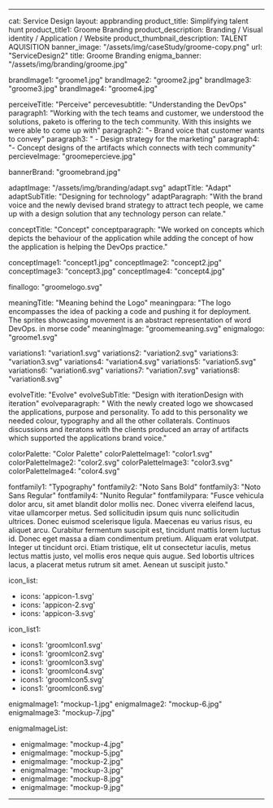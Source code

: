 ---

cat: Service Design
layout: appbranding
product_title: Simplifying talent hunt
product_title1: Groome Branding
product_description: Branding / Visual identity / Application / Website
product_thumbnail_description: TALENT AQUISITION
banner_image: "/assets/img/caseStudy/groome-copy.png"
url: "ServiceDesign2"
title: Groome Branding
enigma_banner: "/assets/img/branding/groome.jpg"


brandImage1: "groome1.jpg"
brandImage2: "groome2.jpg"
brandImage3: "groome3.jpg"
brandImage4: "groome4.jpg"

perceiveTitle: "Perceive"
percevesubtitle: "Understanding the DevOps"
paragraph1: "Working with the tech teams and customer, we understood the solutions, paketo is offering to the tech community. With this insights we were able to come up with"
paragraph2: "- Brand voice that customer wants to convey"
paragraph3: " - Design strategy for the marketing"
paragraph4: "- Concept designs of the artifacts which connects with tech community"
percieveImage: "groomepercieve.jpg"

bannerBrand: "groomebrand.jpg"

adaptImage: "/assets/img/branding/adapt.svg"
adaptTitle: "Adapt"
adaptSubTitle: "Designing for technology"
adaptParagraph: "With the brand voice and the newly devised brand strategy to attract tech people, we came up with a design solution that any technology person can relate."

conceptTitle: "Concept"
conceptparagraph: "We worked on concepts which depicts the behaviour of the application while adding the concept of how the application is helping the DevOps practice."

conceptImage1: "concept1.jpg"
conceptImage2: "concept2.jpg"
conceptImage3: "concept3.jpg"
conceptImage4: "concept4.jpg"

finallogo: "groomelogo.svg"

meaningTitle: "Meaning behind the Logo"
meaningpara: "The logo encompasses the idea of packing a code and pushing it for deployment. The sprites showcasing movement is an abstract representation of word DevOps. in morse code"
meaningImage: "groomemeaning.svg"
enigmalogo: "groome1.svg"

variations1: "variation1.svg"
variations2: "variation2.svg"
variations3: "variation3.svg"
variations4: "variation4.svg"
variations5: "variation5.svg"
variations6: "variation6.svg"
variations7: "variation7.svg"
variations8: "variation8.svg"


evolveTitle: "Evolve"
evolveSubTitle: "Design with iterationDesign with iteration"
evolveparagraph: " With the newly created logo we showcased the applications, purpose and personality. To add to this personality we needed colour, typography and all the other collaterals. Continuos discussions and iteratons with the clients produced an array of artifacts which supported the applications brand voice."

colorPalette: "Color Palette"
colorPaletteImage1: "color1.svg"
colorPaletteImage2: "color2.svg"
colorPaletteImage3: "color3.svg"
colorPaletteImage4: "color4.svg"

fontfamily1: "Typography"
fontfamily2: "Noto Sans Bold"
fontfamily3: "Noto Sans Regular"
fontfamily4: "Nunito Regular"
fontfamilypara: "Fusce vehicula dolor arcu, sit amet blandit dolor mollis nec. Donec viverra eleifend lacus, vitae ullamcorper metus. Sed sollicitudin ipsum quis nunc sollicitudin ultrices. Donec euismod scelerisque ligula. Maecenas eu varius risus, eu aliquet arcu. Curabitur fermentum suscipit est, tincidunt mattis lorem luctus id. Donec eget massa a diam condimentum pretium. Aliquam erat volutpat. Integer ut tincidunt orci. Etiam tristique, elit ut consectetur iaculis, metus lectus mattis justo, vel mollis eros neque quis augue. Sed lobortis ultrices lacus, a placerat metus rutrum sit amet. Aenean ut suscipit justo."

icon_list:
  - icons: 'appicon-1.svg'
  - icons: 'appicon-2.svg'
  - icons: 'appicon-3.svg'

icon_list1:
  - icons1: 'groomIcon1.svg'
  - icons1: 'groomIcon2.svg'
  - icons1: 'groomIcon3.svg'
  - icons1: 'groomIcon4.svg'
  - icons1: 'groomIcon5.svg'
  - icons1: 'groomIcon6.svg'


enigmaImage1: "mockup-1.jpg"
enigmaImage2: "mockup-6.jpg"
enigmaImage3: "mockup-7.jpg" 

enigmaImageList:
  - enigmaImage: "mockup-4.jpg"
  - enigmaImage: "mockup-5.jpg"
  - enigmaImage: "mockup-2.jpg"
  - enigmaImage: "mockup-3.jpg"
  - enigmaImage: "mockup-8.jpg"
  - enigmaImage: "mockup-9.jpg"


---